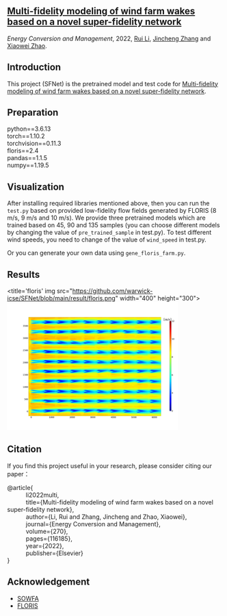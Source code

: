 ## [Multi-fidelity modeling of wind farm wakes based on a novel super-fidelity network](https://www.sciencedirect.com/science/article/pii/S0196890422009633) 

*Energy Conversion and Management*, 2022, [Rui Li](https://lironui.github.io/),  [Jincheng Zhang](https://www.linkedin.com/in/this-is-jincheng-zhang/) and [Xiaowei Zhao](https://warwick.ac.uk/fac/sci/eng/people/xiaowei_zhao/).

## Introduction

This project (SFNet) is the pretrained model and test code for [Multi-fidelity modeling of wind farm wakes based on a novel super-fidelity network](https://www.sciencedirect.com/science/article/pii/S0196890422009633).

## Preparation

python==3.6.13  <br />
torch==1.10.2  <br />
torchvision==0.11.3  <br />
floris==2.4  <br />
pandas==1.1.5  <br />
numpy==1.19.5

## Visualization

After installing required libraries mentioned above, then you can run the ```test.py``` based on provided low-fidelity flow fields generated by FLORIS (8 m/s, 9 m/s and 10 m/s). We provide three pretrained models which are trained based on 45, 90 and 135 samples (you can choose different models by changing the value of ```pre_trained_sample``` in test.py). To test different wind speeds, you need to change of the value of ```wind_speed``` in test.py.

Or you can generate your own data using ```gene_floris_farm.py```. 

## Results

<title='floris' img src="https://github.com/warwick-icse/SFNet/blob/main/result/floris.png" width="400" height="300"><img src="https://github.com/warwick-icse/SFNet/blob/main/result/sfnet.png" width="400" height="300"/>

## Citation

If you find this project useful in your research, please consider citing our paper：

@article{ <br />
&ensp; &ensp; &ensp; &ensp; li2022multi,  <br />
&ensp; &ensp; &ensp; &ensp; title={Multi-fidelity modeling of wind farm wakes based on a novel super-fidelity network}, <br />
&ensp; &ensp; &ensp; &ensp; author={Li, Rui and Zhang, Jincheng and Zhao, Xiaowei}, <br />
&ensp; &ensp; &ensp; &ensp; journal={Energy Conversion and Management}, <br />
&ensp; &ensp; &ensp; &ensp; volume={270}, <br />
&ensp; &ensp; &ensp; &ensp; pages={116185}, <br />
&ensp; &ensp; &ensp; &ensp; year={2022}, <br />
&ensp; &ensp; &ensp; &ensp; publisher={Elsevier} <br />
}

## Acknowledgement

- [SOWFA](https://www.nrel.gov/wind/nwtc/sowfa.html)
- [FLORIS](https://github.com/NREL/floris)
